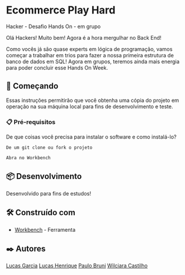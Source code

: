 # Ecommerce Play Hard

Hacker - Desafio Hands On - em grupo

Olá Hackers!
Muito bem! Agora é a hora mergulhar no Back End!

Como vocês já são quase experts em lógica de programação, vamos começar a trabalhar em trios para fazer a nossa primeira estrutura de banco de dados em SQL! Agora em grupos, teremos ainda mais energia para poder concluir esse Hands On Week.

## 🚀 Começando

Essas instruções permitirão que você obtenha uma cópia do projeto em operação na sua máquina local para fins de desenvolvimento e teste.

### 📋 Pré-requisitos

De que coisas você precisa para instalar o software e como instalá-lo?

```
De um git clone ou fork o projeto 

Abra no Workbench

```


## 📦 Desenvolvimento

Desenvolvido para fins de estudos!

## 🛠️ Construído com

* [Workbench](https://dev.mysql.com/downloads/workbench/) - Ferramenta

## ✒️ Autores


[Lucas Garcia](https://github.com/lucasgarcia561)
[Lucas Henrique](https://github.com/lucashsantos7)
[Paulo Bruni](https://github.com/paulobruni)
[Wilciara Castilho](https://github.com/Wilciara)

